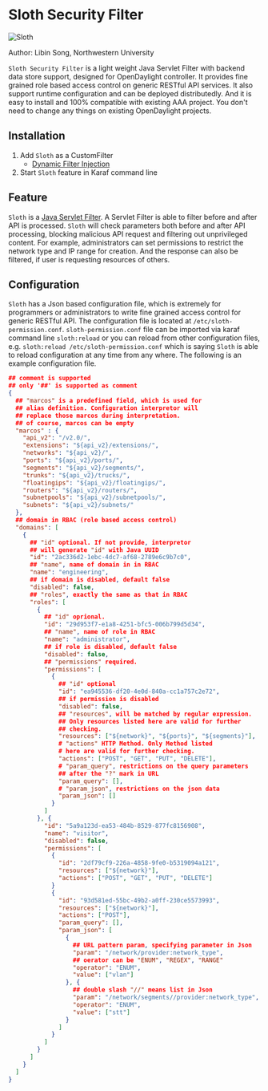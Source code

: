 # Sloth Security Filter

![Sloth](http://kids.nationalgeographic.com/content/dam/kids/photos/animals/Mammals/Q-Z/sloth-beach-upside-down.jpg.adapt.945.1.jpg)

Author: Libin Song, Northwestern University

`Sloth Security Filter` is a light weight Java Servlet Filter with backend data store support, designed for OpenDaylight controller. It provides fine grained role based access control on generic RESTful API services. It also support runtime configuration and can be deployed distributedly. And it is easy to install and 100% compatible with existing AAA project. You don't need to change any things on existing OpenDaylight projects.

## Installation

1. Add `Sloth` as a CustomFilter
	* [Dynamic Filter Injection](https://wiki.opendaylight.org/view/AAA:DynamicFilterFramework)
2. Start `Sloth` feature in Karaf command line

## Feature

`Sloth` is a [Java Servlet Filter](https://docs.oracle.com/cd/B14099_19/web.1012/b14017/filters.htm). A Servlet Filter is able to filter before and after API is processed. `Sloth` will check parameters both before and after API processing, blocking malicious API request and filtering out unprivileged content. For example, administrators can set permissions to restrict the network type and IP range for creation. And the response can also be filtered, if user is requesting resources of others.


## Configuration

`Sloth` has a Json based configuration file, which is extremely for programmers or administrators to write fine grained access control for generic RESTful API. The configuration file is located at `/etc/sloth-permission.conf`. `sloth-permission.conf` file can be imported via karaf command line `sloth:reload` or you can reload from other configuration files, e.g. `sloth:reload /etc/sloth-permission.conf` which is saying `Sloth` is able to reload configuration at any time from any where. The following is an example configuration file.

```json
## comment is supported
## only '##' is supported as comment
{
  ## "marcos" is a predefined field, which is used for
  ## alias definition. Configuration interpretor will
  ## replace those marcos during interpretation.
  ## of course, marcos can be empty
  "marcos" : {
    "api_v2": "/v2.0/",
    "extensions": "${api_v2}/extensions/",
    "networks": "${api_v2}/",
    "ports": "${api_v2}/ports/",
    "segments": "${api_v2}/segments/",
    "trunks": "${api_v2}/trucks/",
    "floatingips": "${api_v2}/floatingips/",
    "routers": "${api_v2}/routers/",
    "subnetpools": "${api_v2}/subnetpools/",
    "subnets": "${api_v2}/subnets/"
  },
  ## domain in RBAC (role based access control)
  "domains": [
    {
      ## "id" optional. If not provide, interpretor
      ## will generate "id" with Java UUID
      "id": "2ac336d2-1ebc-4dc7-af68-2789e6c9b7c0",
      ## "name", name of domain in in RBAC
      "name": "engineering",
      ## if domain is disabled, default false
      "disabled": false,
      ## "roles", exactly the same as that in RBAC
      "roles": [
        {
          ## "id" oprional.
          "id": "29d953f7-e1a8-4251-bfc5-006b799d5d34",
          ## "name", name of role in RBAC
          "name": "administrator",
          ## if role is disabled, default false
          "disabled": false,
          ## "permissions" required.
          "permissions": [
            {
              ## "id" optional
              "id": "ea945536-df20-4e0d-840a-cc1a757c2e72",
              ## if permission is disabled
              "disabled": false,
              ## "resources", will be matched by regular expression.
              ## Only resources listed here are valid for further
              ## checking.
              "resources": ["${network}", "${ports}", "${segments}"],
              # "actions" HTTP Method. Only Method listed
              # here are valid for further checking.
              "actions": ["POST", "GET", "PUT", "DELETE"],
              # "param_query", restrictions on the query parameters
              ## after the "?" mark in URL
              "param_query": [],
              # "param_json", restrictions on the json data
              "param_json": []
            }
          ]
        }, {
          "id": "5a9a123d-ea53-484b-8529-877fc8156908",
          "name": "visitor",
          "disabled": false,
          "permissions": [
            {
              "id": "2df79cf9-226a-4858-9fe0-b5319094a121",
              "resources": ["${network}"],
              "actions": ["POST", "GET", "PUT", "DELETE"]
            }
            {
              "id": "93d581ed-55bc-49b2-a0ff-230ce5573993",
              "resources": ["${network}"],
              "actions": ["POST"],
              "param_query": [],
              "param_json": [
                {
                  ## URL pattern param, specifying parameter in Json
                  "param": "/network/provider:network_type",
                  ## oerator can be "ENUM", "REGEX", "RANGE"
                  "operator": "ENUM",
                  "value": ["vlan"]
                }, {
                  ## double slash "//" means list in Json
                  "param": "/network/segments//provider:network_type",
                  "operator": "ENUM",
                  "value": ["stt"]
                }
              ]
            }
          ]
        }
      ]
    }
  ]
}
```